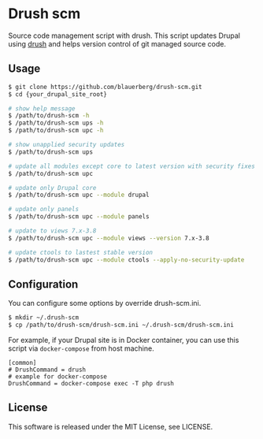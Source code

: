 # Drush scm
Source code management script with drush.
This script updates Drupal using [drush](http://www.drush.org/en/master/) and helps version control of git managed source code.

## Usage

```bash
$ git clone https://github.com/blauerberg/drush-scm.git
$ cd {your_drupal_site_root}

# show help message
$ /path/to/drush-scm -h
$ /path/to/drush-scm ups -h
$ /path/to/drush-scm upc -h

# show unapplied security updates
$ /path/to/drush-scm ups

# update all modules except core to latest version with security fixes
$ /path/to/drush-scm upc

# update only Drupal core
$ /path/to/drush-scm upc --module drupal

# update only panels
$ /path/to/drush-scm upc --module panels

# update to views 7.x-3.8
$ /path/to/drush-scm upc --module views --version 7.x-3.8

# update ctools to lastest stable version
$ /path/to/drush-scm upc --module ctools --apply-no-security-update
```

## Configuration

You can configure some options by override drush-scm.ini.

```bash
$ mkdir ~/.drush-scm
$ cp /path/to/drush-scm/drush-scm.ini ~/.drush-scm/drush-scm.ini
```

For example, if your Drupal site is in Docker container, you can use this script via `docker-compose` from host machine.

```
[common]
# DrushCommand = drush
# example for docker-compose
DrushCommand = docker-compose exec -T php drush
```

## License
This software is released under the MIT License, see LICENSE.
